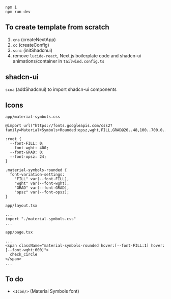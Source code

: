 ```
npm i
npm run dev
```

## To create template from scratch

1. `cna` (createNextApp)
2. `cc` (createConfig)
3. `scni` (initShadcnui)
4. remove `lucide-react`, Next.js boilerplate code and shadcn-ui animations/container in `tailwind.config.ts`

## shadcn-ui

`scna` (addShadcnui) to import shadcn-ui components

## Icons

`app/material-symbols.css`

```
@import url("https://fonts.googleapis.com/css2?family=Material+Symbols+Rounded:opsz,wght,FILL,GRAD@20..48,100..700,0..1,-50..200");

:root {
  --font-FILL: 0;
  --font-wght: 400;
  --font-GRAD: 0;
  --font-opsz: 24;
}

.material-symbols-rounded {
  font-variation-settings:
    "FILL" var(--font-FILL),
    "wght" var(--font-wght),
    "GRAD" var(--font-GRAD),
    "opsz" var(--font-opsz);
}
```

`app/layout.tsx`

```
...
import "./material-symbols.css"
...
```

`app/page.tsx`

```
...
<span className="material-symbols-rounded hover:[--font-FILL:1] hover:[--font-wght:600]">
  check_circle
</span>
...
```

## To do

- `<Icon/>` (Material Symbols font)
